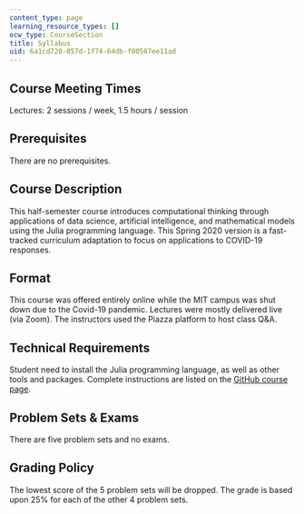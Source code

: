 ```yaml
---
content_type: page
learning_resource_types: []
ocw_type: CourseSection
title: Syllabus
uid: 6a1cd720-057d-1f74-64db-f00587ee11ad
---
```


Course Meeting Times
--------------------

Lectures: 2 sessions / week, 1.5 hours / session

Prerequisites
-------------

There are no prerequisites.

Course Description
------------------

This half-semester course introduces computational thinking through applications of data science, artificial intelligence, and mathematical models using the Julia programming language. This Spring 2020 version is a fast-tracked curriculum adaptation to focus on applications to COVID-19 responses.

Format
------

This course was offered entirely online while the MIT campus was shut down due to the Covid-19 pandemic. Lectures were mostly delivered live (via Zoom). The instructors used the Piazza platform to host class Q&A.

Technical Requirements
----------------------

Student need to install the Julia programming language, as well as other tools and packages. Complete instructions are listed on the [GitHub course page](https://github.com/mitmath/6S083).

Problem Sets & Exams
--------------------

There are five problem sets and no exams.

Grading Policy
--------------

The lowest score of the 5 problem sets will be dropped. The grade is based upon 25% for each of the other 4 problem sets.